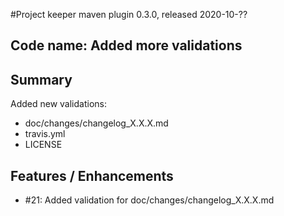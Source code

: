 #Project keeper maven plugin 0.3.0, released 2020-10-??

## Code name: Added more validations

## Summary

Added new validations:
* doc/changes/changelog_X.X.X.md
* travis.yml
* LICENSE

## Features / Enhancements

* #21: Added validation for doc/changes/changelog_X.X.X.md
